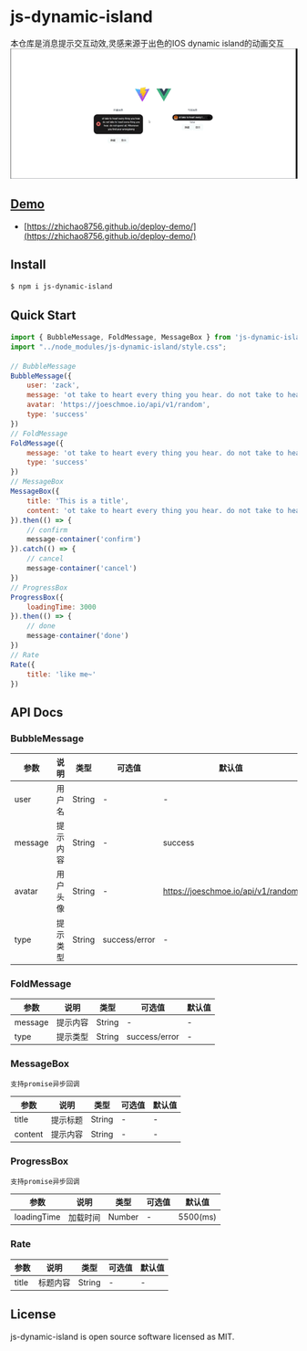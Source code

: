# js-dynamic-island

本仓库是消息提示交互动效,灵感来源于出色的IOS dynamic island的动画交互
<img src="src/assets/exp.gif">
## [Demo](https://zhichao8756.github.io/deploy-demo/)
* [https://zhichao8756.github.io/deploy-demo/](https://zhichao8756.github.io/deploy-demo/)
## Install

```bash
$ npm i js-dynamic-island
```
## Quick Start
```javascript
import { BubbleMessage, FoldMessage, MessageBox } from 'js-dynamic-island'
import "../node_modules/js-dynamic-island/style.css";

// BubbleMessage
BubbleMessage({
    user: 'zack',
    message: 'ot take to heart every thing you hear. do not take to heart every thing you hear. do not spend all; Whenever you find your wrongdoing',
    avatar: 'https://joeschmoe.io/api/v1/random',
    type: 'success'
})
// FoldMessage
FoldMessage({
    message: 'ot take to heart every thing you hear. do not take to heart every thing you hear. do not spend all; Whenever you find your wrongdoing',
    type: 'success'
})
// MessageBox
MessageBox({
    title: 'This is a title',
    content: 'ot take to heart every thing you hear. do not take to heart every thing you hear. do not spend all; Whenever you find your wrongdoing'
}).then(() => {
    // confirm
    message-container('confirm')
}).catch(() => {
    // cancel
    message-container('cancel')
})
// ProgressBox
ProgressBox({
    loadingTime: 3000
}).then(() => {
    // done
    message-container('done')
})
// Rate
Rate({
    title: 'like me~'
})
```
## API Docs
### BubbleMessage


| 参数      | 说明   | 类型     | 可选值  | 默认值                                |
|---------|------|--------|------------|------------------------------------|
| user    | 用户名  | String | -          | -                                  |
| message | 提示内容 | String | -          | success                            |
| avatar  | 用户头像 | String | -          | https://joeschmoe.io/api/v1/random |
| type    | 提示类型 | String | success/error | -                                  |

### FoldMessage


| 参数      | 说明   | 类型     | 可选值           | 默认值 |
|---------|------|--------|---------------|-----|
| message | 提示内容 | String | -             | - |
| type    | 提示类型 | String | success/error | -|

### MessageBox

    支持promise异步回调

| 参数      | 说明   | 类型     | 可选值 | 默认值 |
|---------|------|--------|-----|----|
| title   | 提示标题 | String | -   | -  |
| content | 提示内容 | String | -   |-|

### ProgressBox

    支持promise异步回调

| 参数          | 说明   | 类型     | 可选值 | 默认值      |
|-------------|------|--------|-----|----------|
| loadingTime | 加载时间 | Number | -   | 5500(ms) |

### Rate

| 参数    | 说明   | 类型     | 可选值 | 默认值 |
|-------|------|--------|-----|-----|
| title | 标题内容 | String | -   | -   |
## License

js-dynamic-island is open source software licensed as MIT.